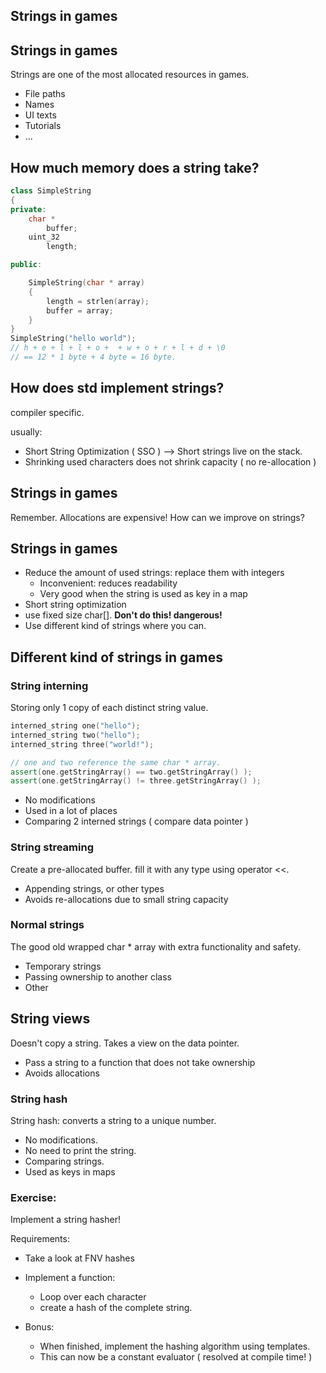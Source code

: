 ## Strings in games


## Strings in games

Strings are one of the most allocated resources in games.
* File paths
* Names
* UI texts
* Tutorials
* ...


## How much memory does a string take?
```cpp
class SimpleString
{
private:
    char *
        buffer;
    uint_32
        length;

public:

    SimpleString(char * array)
    {
        length = strlen(array);
        buffer = array;
    }
}
SimpleString("hello world");
// h + e + l + l + o +  + w + o + r + l + d + \0
// == 12 * 1 byte + 4 byte = 16 byte.
```


## How does std implement strings?

compiler specific.

usually:
* Short String Optimization ( SSO )
  --> Short strings live on the stack.
* Shrinking used characters does not shrink capacity ( no re-allocation )


## Strings in games

Remember. Allocations are expensive!
How can we improve on strings?


## Strings in games

* Reduce the amount of used strings: replace them with integers
  * Inconvenient: reduces readability
  * Very good when the string is used as key in a map
* Short string optimization
* use fixed size char[]. **Don't do this! dangerous!**
* Use different kind of strings where you can.


## Different kind of strings in games

### String interning

Storing only 1 copy of each distinct string value.
```cpp
interned_string one("hello");
interned_string two("hello");
interned_string three("world!");

// one and two reference the same char * array.
assert(one.getStringArray() == two.getStringArray() );
assert(one.getStringArray() != three.getStringArray() );
```

* No modifications
* Used in a lot of places
* Comparing 2 interned strings ( compare data pointer )


### String streaming

Create a pre-allocated buffer. fill it with any type using operator <<.

* Appending strings, or other types
* Avoids re-allocations due to small string capacity


### Normal strings

The good old wrapped char * array with extra functionality and safety.

* Temporary strings
* Passing ownership to another class
* Other


## String views

Doesn't copy a string. Takes a view on the data pointer.

* Pass a string to a function that does not take ownership
* Avoids allocations


### String hash
String hash: converts a string to a unique number.

* No modifications.
* No need to print the string.
* Comparing strings.
* Used as keys in maps


### Exercise:

Implement a string hasher!

Requirements:
* Take a look at FNV hashes
* Implement a function:
  * Loop over each character
  * create a hash of the complete string.

* Bonus:
  * When finished, implement the hashing algorithm using templates.
  * This can now be a constant evaluator ( resolved at compile time! )
